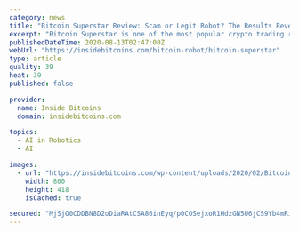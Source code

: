 ```yaml
---
category: news
title: "Bitcoin Superstar Review: Scam or Legit Robot? The Results Revealed!"
excerpt: "Bitcoin Superstar is one of the most popular crypto trading robots in the market today. Moreover, it is among the few that are based on Artificial Intelligence (AI) and Machine Learning (ML). Bitcoin Superstar supposedly reports daily earnings of up to 400%."
publishedDateTime: 2020-08-13T02:47:00Z
webUrl: "https://insidebitcoins.com/bitcoin-robot/bitcoin-superstar"
type: article
quality: 39
heat: 39
published: false

provider:
  name: Inside Bitcoins
  domain: insidebitcoins.com

topics:
  - AI in Robotics
  - AI

images:
  - url: "https://insidebitcoins.com/wp-content/uploads/2020/02/Bitcoin-Superstar.png"
    width: 800
    height: 418
    isCached: true

secured: "MjSjO0CDDBN8D2oDiaRAtCSA86inEyq/p0COSejxoR1HdzGN5U6jCS9Yb4mRiFcAuBCOjnJspLjxIrUcHY/ylpJXZaYp+CZfmMfcvwbKlqqPQCXiZc2U1LZ+7h0V19LmKxRc3EQ/mT2d79EVaup6N+jYj8eAZPG7pRHJ4kwilpzDSBOhQt0kwlZbBXVV1yBGBdWR0cFYfKgs7c+KhZap2KkLx1ZTE/sncukgTYb6lRCFCklxYCoC0TlRzPvLdxZ3VOiAfhvrSEw8D/YP5jL4V4V5822u0MMdKVIt69WMpVvx1nuYhzoA9Wp7zclfZuU+GGWyYbjxzrxnmYR11a8kew==;YYRT5QWaC/vioVJZhbzw/w=="
---
```


